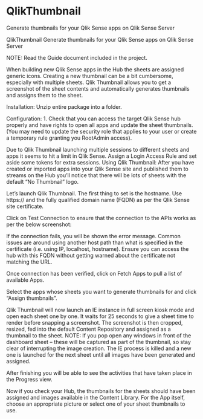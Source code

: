 # QlikThumbnail
Generate thumbnails for your Qlik Sense apps on Qlik Sense Server

QlikThumbnail
Generate thumbnails for your Qlik Sense apps on Qlik Sense Server

NOTE: Read the Guide document included in the project.

When building new Qlik Sense apps in the Hub the sheets are assigned generic icons. Creating a new thumbnail can be a bit cumbersome, especially with multiple sheets. Qlik Thumbnail allows you to get a screenshot of the sheet contents and automatically generates thumbnails and assigns them to the sheet.

Installation: Unzip entire package into a folder.

Configuration: 1. Check that you can access the target Qlik Sense hub properly and have rights to open all apps and update the sheet thumbnails. (You may need to update the security role that applies to your user or create a temporary rule granting you RootAdmin access).

Due to Qlik Thumbnail launching multiple sessions to different sheets and apps it seems to hit a limit in Qlik Sense. Assign a Login Access Rule and set aside some tokens for extra sessions.
Using Qlik Thumbnail: After you have created or imported apps into your Qlik Sense site and published them to streams on the Hub you’ll notice that there will be lots of sheets with the default “No Thumbnail” logo.

Let’s launch Qlik Thumbnail. The first thing to set is the hostname. Use https:// and the fully qualified domain name (FQDN) as per the Qlik Sense site certificate.

Click on Test Connection to ensure that the connection to the APIs works as per the below screenshot:

If the connection fails, you will be shown the error message. Common issues are around using another host path than what is specified in the certificate (i.e. using IP, localhost, hostname). Ensure you can access the hub with this FQDN without getting warned about the certificate not matching the URL.

Once connection has been verified, click on Fetch Apps to pull a list of available Apps.

Select the apps whose sheets you want to generate thumbnails for and click “Assign thumbnails”.

Qlik Thumbnail will now launch an IE instance in full screen kiosk mode and open each sheet one by one. It waits for 25 seconds to give a sheet time to render before snapping a screenshot. The screenshot is then cropped, resized, fed into the default Content Repository and assigned as a thumbnail to the sheet. NOTE: If you pop open any windows in front of the dashboard sheet – these will be captured as part of the thumbnail, so stay clear of interrupting the image creation. The IE process is killed and a new one is launched for the next sheet until all images have been generated and assigned.

After finishing you will be able to see the activities that have taken place in the Progress view.

Now if you check your Hub, the thumbnails for the sheets should have been assigned and images available in the Content Library. For the App itself, choose an appropriate picture or select one of your sheet thumbnails to use.
